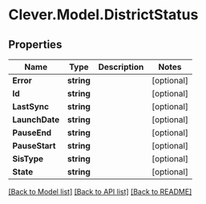 # Clever.Model.DistrictStatus
## Properties

Name | Type | Description | Notes
------------ | ------------- | ------------- | -------------
**Error** | **string** |  | [optional] 
**Id** | **string** |  | [optional] 
**LastSync** | **string** |  | [optional] 
**LaunchDate** | **string** |  | [optional] 
**PauseEnd** | **string** |  | [optional] 
**PauseStart** | **string** |  | [optional] 
**SisType** | **string** |  | [optional] 
**State** | **string** |  | [optional] 

[[Back to Model list]](../README.md#documentation-for-models) [[Back to API list]](../README.md#documentation-for-api-endpoints) [[Back to README]](../README.md)

